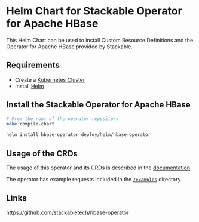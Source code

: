 <!-- markdownlint-disable MD034 -->
# Helm Chart for Stackable Operator for Apache HBase

This Helm Chart can be used to install Custom Resource Definitions and the Operator for Apache HBase provided by Stackable.

## Requirements

- Create a [Kubernetes Cluster](../Readme.md)
- Install [Helm](https://helm.sh/docs/intro/install/)

## Install the Stackable Operator for Apache HBase

```bash
# From the root of the operator repository
make compile-chart

helm install hbase-operator deploy/helm/hbase-operator
```

## Usage of the CRDs

The usage of this operator and its CRDs is described in the [documentation](https://docs.stackable.tech/hbase/index.html)

The operator has example requests included in the [`/examples`](https://github.com/stackabletech/hbase-operator/tree/main/examples) directory.

## Links

<https://github.com/stackabletech/hbase-operator>

